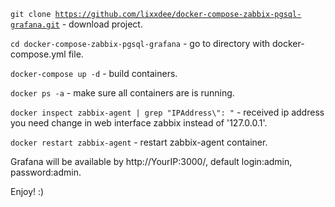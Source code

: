 <code>git clone https://github.com/lixxdee/docker-compose-zabbix-pgsql-grafana.git</code> - download project.

<code>cd docker-compose-zabbix-pgsql-grafana</code> - go to directory with docker-compose.yml file.

<code>docker-compose up -d</code> - build containers.

<code>docker ps -a</code> - make sure all containers are is running.

<code>docker inspect zabbix-agent | grep "IPAddress\\": "</code> - received ip address you need change in web interface zabbix instead of '127.0.0.1'.

<code>docker restart zabbix-agent</code> - restart zabbix-agent container.

Grafana will be available by http://YourIP:3000/, default login:admin, password:admin.

Enjoy! :)
